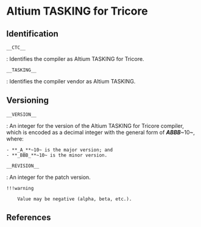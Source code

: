 # Altium TASKING for Tricore

## Identification

`__CTC__`

:   Identifies the compiler as Altium TASKING for Tricore.

`__TASKING__`

:   Identifies the compiler vendor as Altium TASKING.

## Versioning

`__VERSION__`

:   An integer for the version of the Altium TASKING for Tricore compiler, which is encoded as a decimal integer with the general form of **_ABBB_**~10~, where:

    - **_A_**~10~ is the major version; and
    - **_BBB_**~10~ is the minor version.

`__REVISION__`

:   An integer for the patch version.

    !!!warning

        Value may be negative (alpha, beta, etc.).

## References